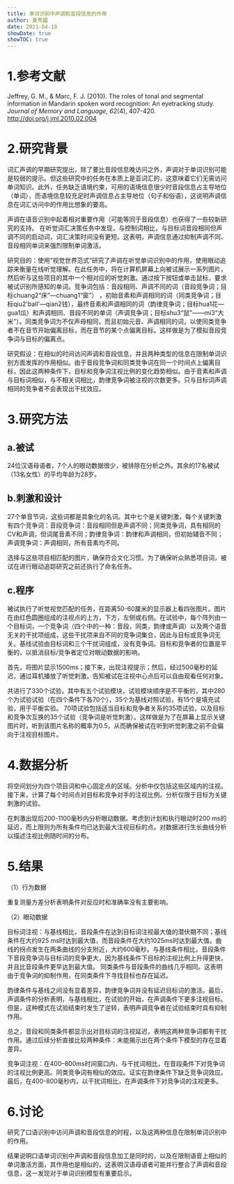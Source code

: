 ```yaml
---
title: 单词识别中声调和音段信息的作用
author: 夏秀媚
date: 2021-04-18
showDate: true
showTOC: true
---
```

# 1.参考文献
Jeffrey, G. M., & Marc, F. J. (2010). The roles of tonal and segmental information in Mandarin spoken word recognition: An eyetracking study. *Journal of Memory and Language, 62*(4), 407-420. http://doi.org/j.jml.2010.02.004

# 2.研究背景
词汇声调的早期研究提出，除了要比音段信息晚访问之外，声调对于单词识别可能是较弱的提示。但这些研究中的任务在本质上是亚词汇的，这意味着它们无需访问单词知识。此外，任务缺乏语境约束，可用的语境信息很少时音段信息占主导地位（单词），而语境信息较充足时声调信息占主导地位（句子和俗语），这说明声调信息在词汇访问中的作用比想象的要高。

声调在语音识别中起着相对重要作用（可能等同于音段信息）也获得了一些较新研究的支持。 在听觉词汇决策任务中发现，与控制词相比，与目标词音段相同但声调不同的启动词，词汇决策时间没有更短。这表明，声调信息通过抑制声调不同、音段相同单词来强烈限制单词激活。 

研究目的：使用“视觉世界范式”研究了声调在听觉单词识别中的作用，使用眼动追踪来衡量在线听觉理解。在此任务中，将在计算机屏幕上向被试展示一系列图片，然后听与这些项目的其中一个相对应的听觉刺激。通过按下按钮或单击鼠标，要求被试识别所感知的单词。竞争词包括：音段相同、声调不同的词（音段竞争词；目标chuang2“床”—chuang1“窗”） ，初始音素和声调相同的词（同类竞争词；目标qiu2'ball'—qian2钱），最终音素和声调相同的词（韵律竞争词；目标hua1花—gua1瓜）和声调相同、音段不同的单词（声调竞争词；目标shu3“鼠”——mi3“大米”）。同类竞争词为不仅声母相同，而且初始元音、声调相同的词，以使同类竞争者不在音节开始偏离目标，而在音节的某个点偏离目标。这样做是为了模拟音段竞争词与目标的偏离点。

研究假设：在相似的时间访问声调和音段信息，并且两种类型的信息在限制单词识别方面发挥的作用相似。由于音段竞争词和同类竞争词在同一个时间点上偏离目标，因此这两种条件下，目标和竞争词注视比例的变化趋势相似。由于音素和声调与目标词相似，与不相关词相比，韵律竞争词被注视的次数更多。只与目标词声调相同的竞争者不会表现出干扰效应。

# 3.研究方法


## a.被试
24位汉语母语者，7个人的眼动数据很少，被排除在分析之外。其余的17名被试（13名女性）的平均年龄为28岁。
## b.刺激和设计
27个单音节词，这些词都是具象化的名词。其中七个是关键刺激，每个关键刺激有四个竞争词：音段竞争词：音段相同但是声调不同；同类竞争词，具有相同的CV和声调，但词尾音素不同；韵律竞争词：韵律和声调相同，但初始辅音不同；声调竞争词：声调相同，所有音素均不同。

选择与这些项目相匹配的图片，确保符合文化习惯。为了确保听众熟悉项目词，被试在进行眼动追踪研究之前还执行了命名任务。
## c.程序
被试执行了听觉视觉匹配的任务，在距离50-60厘米的显示器上看四张图片。图片在由红色圆圈组成的注视点的上方，下方，左侧或右侧。在试验中，每个阵列由一个目标词，一个竞争词（四个中的一种：音段，同类，韵律或声调）以及两个语音无关的干扰项组成，这些干扰项来自不同的竞争词集合，因此与目标或竞争词无关。基线试验由目标词和三个干扰词组成，没有竞争词。目标和竞争者的位置是平衡的，以抵消目标/竞争者定位对眼动数据的影响。

首先，将图片显示1500ms；接下来，出现注视提示；然后，经过500毫秒的延迟，通过耳机播放了听觉刺激。告知被试在注视中心点后可以自由观看任何对象。

共进行了330个试验，其中有五个试验模块，试验模块顺序是不平衡的，其中280个为试验试验（在四个条件下各70个），35个为基线对照试验，有15个是填充试验，用于平衡实验。 70项试验包括适当目标和竞争者关系的35项试验，以及目标和竞争次互换的35个试验（竞争词是听觉刺激）。这样做是为了在屏幕上显示关键图片时，听到该图片名称的概率为0.5，从而确保被试在听到听觉刺激之前不会偏向于注视目标图片。
# 4.数据分析
将空间划分为四个项目词和中心固定点的区域。分析中仅包括这些区域内的注视。接下来，计算了每个时间点对目标和竞争对手的注视比例。分析仅限于目标为关键刺激的试验。

在刺激出现后200-1100毫秒内分析眼动数据。考虑到计划和执行眼动时200 ms的延迟，而上限则为所有条件均已达到最大注视目标的点。对数据进行生长曲线分析以描述注视比例随时间的分布。

# 5.结果
（1）行为数据

重复测量方差分析表明条件对反应时和准确率没有主要影响。

（2）眼动数据

目标词注视：与基线相比，音段条件在达到目标词注视最大值的潜伏期不同；基线条件在大约925 ms时达到最大值，而音段条件在大约1025ms时达到最大值。曲线的拐点发生在两条曲线的分支附近，大约600毫秒。与基线条件相比，音段条件下音段竞争词与目标词的竞争更大，因为基线条件下目标的注视比例上升得更快，并且比音段条件更早达到最大值。
同类条件与音段条件的曲线几乎相同。这表明由于竞争词的抑制作用，在同类条件下寻找目标也存在延迟。

韵律条件与基线之间没有显着差异，韵律竞争词并没有延迟目标词的激活。最后，声调条件的分析表明，与基线相比，在试验的开始，在声调条件下更多注视目标。但是，这种模式在试验结束时发生了逆转，表明声调竞争者在试验结束时具有抑制作用。

总之，音段和同类条件都显示出对目标词的注视延迟，表明这两种竞争词都有干扰作用。通过后续分析直接比较两种条件：未能揭示出在两个条件下模型的存在显着差异。

竞争词注视：在400–800ms时间窗口内，与干扰词相比，在音段条件下对竞争词的注视比例更高。同类竞争词有相似的效应。证实在韵律条件下缺乏竞争词效应。最后，在400-800毫秒内，以干扰词相比，在声调条件下对竞争词的注视更多。

# 6.讨论
研究了口语识别中访问声调和音段信息的时程，以及这两种信息在限制单词识别中的作用。

结果说明口语单词识别中声调和音段信息加工是同时的，以及在限制语音上相似的单词激活方面，其作用也是相似的，这表明汉语母语者可能并行整合了声调和音段信息，这一发现对于单词识别模型有重要启示。




































